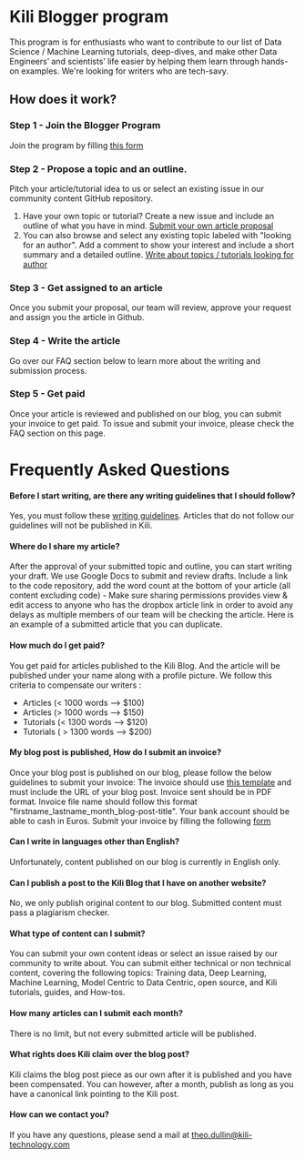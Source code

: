 # Kili Blogger program

This program is for enthusiasts who want to contribute to our list of Data Science / Machine Learning tutorials, deep-dives, and make other Data Engineers’ and scientists’ life easier by helping them learn through hands-on examples. We're looking for writers who are tech-savy. 

## How does it work?

### Step 1 - Join the Blogger Program
Join the program by filling [this form](https://share.hsforms.com/1PkSi5rNcSsalwQ13LzhMVg564ac) 

### Step 2 - Propose a topic and an outline. 
Pitch your article/tutorial idea to us or select an existing issue in our community content GitHub repository.
1. Have your own topic or tutorial? Create a new issue and include an outline of what you have in mind. [Submit your own article proposal](https://github.com/kili-technology/kili-blogger-program/issues/new?assignees=&labels=&template=submit-an-article-proposal.md&title=%5BArticle+Proposal%5D+)
2. You can also browse and select any existing topic labeled with "looking for an author". Add a comment to show your interest and include a short summary and a detailed outline. [Write about topics / tutorials looking for author](https://github.com/kili-technology/kili-blogger-program/projects/1) 

### Step 3 - Get assigned to an article
Once you submit your proposal, our team will review, approve your request and assign you the article in Github.

### Step 4 - Write the article
Go over our FAQ section below to learn more about the writing and submission process.

### Step 5 - Get paid 
Once your article is reviewed and published on our blog, you can submit your invoice to get paid. 
To issue and submit your invoice, please check the FAQ section on this page.



# Frequently Asked Questions

#### Before I start writing, are there any writing guidelines that I should follow?
Yes, you must follow these [writing guidelines](https://github.com/kili-technology/kili-blogger-program/blob/main/writing-guidelines.md). Articles that do not follow our guidelines will not be published in Kili.


#### Where do I share my article?
After the approval of your submitted topic and outline, you can start writing your draft. We use Google Docs to submit and review drafts. Include a link to the code repository, add the word count at the bottom of your article (all content excluding code) - Make sure sharing permissions provides view & edit access to anyone who has the dropbox article link in order to avoid any delays as multiple members of our team will be checking the article. Here is an example of a submitted article that you can duplicate.

#### How much do I get paid?
You get paid for articles published to the Kili Blog. And the article will be published under your name along with a profile picture.
We follow this criteria to compensate our writers :
- Articles (< 1000 words —> $100)
- Articles (> 1000 words —> $150)
- Tutorials (< 1300 words —> $120)
- Tutorials ( > 1300 words —> $200)

#### My blog post is published, How do I submit an invoice?
Once your blog post is published on our blog, please follow the below guidelines to submit your invoice:
The invoice should use [this template](https://docs.google.com/document/d/1WGiQghWIob_8oT2xBZStYQldAtEWIbAK17i45dk66PU/edit#heading=h.djsw662b5spe) and must include the URL of your blog post.
Invoice sent should be in PDF format.
Invoice file name should follow this format "firstname_lastname_month_blog-post-title".
Your bank account should be able to cash in Euros.
Submit your invoice by filling the following [form](https://docs.google.com/forms/d/1nRI0iR1Zr7nxW1uZxxfkD00NS8SR_arsYaPWqs1koXk/edit)

#### Can I write in languages other than English?
Unfortunately, content published on our blog is currently in English only.

#### Can I publish a post to the Kili Blog that I have on another website?
No, we only publish original content to our blog. Submitted content must pass a plagiarism checker.

#### What type of content can I submit?
You can submit your own content ideas or select an issue raised by our community to write about. You can submit either technical or non technical content, covering the following topics: Training data, Deep Learning, Machine Learning, Model Centric to Data Centric, open source, and Kili tutorials, guides, and How-tos.

#### How many articles can I submit each month?
There is no limit, but not every submitted article will be published.

#### What rights does Kili claim over the blog post?
Kili claims the blog post piece as our own after it is published and you have been compensated. You can however, after a month, publish as long as you have a canonical link pointing to the Kili post.

#### How can we contact you?
If you have any questions, please send a mail at <theo.dullin@kili-technology.com>

